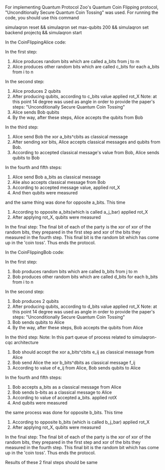For implementing Quantum Protocol Zoo's  Quantum Coin Flipping protocol, 
"Unconditionally Secure Quantum Coin Tossing" was used.
For running the code, you should use this command

simulaqron reset && simulaqron set max-qubits 200 && simulaqron set backend projectq && simulaqron  start
 
 
 
In the CoinFlippingAlice code:

In the first step:
1) Alice produces random bits which are called a_bits from j to m
2) Alice produces other random bits which are called c_bits for each a_bits   from i to n

In the second step:
1) Alice produces 2 qubits
2) After producing qubits, according to c_bits value applied rot_X 
Note: at this point 14 degree was used as angle in order to provide the paper's steps:
"Unconditionally Secure Quantum Coin Tossing"
3) Alice sends Bob qubits
4) By the way, after these steps, Alice accepts the qubits from Bob

In the third step:
1) Alice send Bob the xor a_bits^cbits as classical message
2) After sending xor bits, Alice accepts classical messages and qubits from Bob.
3) According to accepted classical message's value from Bob, Alice sends qubits to Bob


In the fourth and fifth steps:
1) Alice send Bob a_bits as classical message
2) Alie also accepts classical message from Bob
3) According to accepted message value, applied rot_X
4) And then qubits were measured

and the same thing was done for opposite a_bits. This time
1) According to opposite a_bits(which is called a_j_bar) applied rot_X
2) After applying rot_X, qubits were measured

In the final step:
The final bit of each of the party is the xor of xor of the random bits,
they prepared in the first step and xor of the bits they measured in the fourth step. 
This final bit is the random bit which has come up in the 'coin toss'. 
Thus ends the protocol.


In the CoinFlippingBob code:

In the first step:
1) Bob produces random bits which are called b_bits from j to m
2) Bob produces other random bits which are called d_bits for each b_bits   from i to n

In the second step:
1) Bob produces 2 qubits
2) After producing qubits, according to d_bits value applied rot_X 
Note: at this point 14 degree was used as angle in order to provide the paper's steps:
"Unconditionally Secure Quantum Coin Tossing"
3) Bob sends qubits to Alice
4) By the way, after these steps, Bob accepts the qubits from Alice

In the third step:
Note: In this part queue of process related to simulaqron-cqc architecture
1) Bob should accept the xor a_bits^cbits e_ij as classical message from Alice
2) Bob send Alice the xor b_bits^dbits as classical message f_ij
3) According to value of e_ij from Alice, Bob sends qubits to Alice
 
In the fourth and fifth steps:
1) Bob accepts a_bits as a classical message from Alice
2) Bob sends b-bits as a classical message to Alice
3) According to value of accepted a_bits. applied rotX 
4) And qubits were measured

the same process was done for opposite b_bits. This time
1) According to opposite b_bits (which is called b_j_bar) applied rot_X
2) After applying rot_X, qubits were measured

In the final step:
The final bit of each of the party is the xor of xor of the random bits,
they prepared in the first step and xor of the bits they measured in the fourth step. 
This final bit is the random bit which has come up in the 'coin toss'. 
Thus ends the protocol.

Results of these 2 final steps should be same
